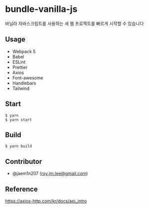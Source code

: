 # bundle-vanilla-js

바닐라 자바스크립트를 사용하는 새 웹 프로젝트를 빠르게 시작할 수 있습니다

## Usage

- Webpack 5
- Babel
- ESLint
- Prettier
- Axios
- Font-awesome
- Handlebars
- Tailwind

## Start

```
$ yarn
$ yarn start
```

## Build

```
$ yarn build
```

## Contributor

- @jaem1n207 (<roy.jm.lee@gmail.com>)

## Reference

https://axios-http.com/kr/docs/api_intro
